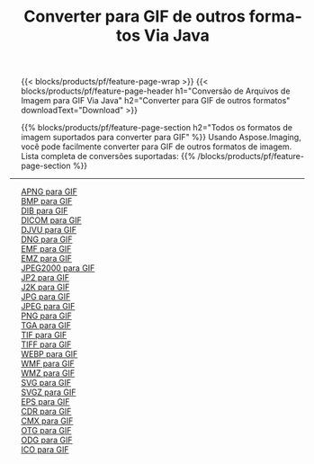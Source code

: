 ﻿---
title: Converter para GIF de outros formatos Via Java 
weight: 3920
url: /pt/java/conversion/to/gif 
lang: pt
langdirlevel: 2
locales: zh-hans,ja,it,ru,de,es,fr,nl,id,lt,pl,pt,vi,tr,ko,zh-hant,ar,hi,th,sv,cs,uk,he
description: Usando o Aspose.Imaging, você pode facilmente converter para GIF de outros formatos
---

{{< blocks/products/pf/feature-page-wrap >}}
{{< blocks/products/pf/feature-page-header h1="Conversão de Arquivos de Imagem para GIF Via Java" h2="Converter para GIF de outros formatos" downloadText="Download" >}}


{{% blocks/products/pf/feature-page-section  h2="Todos os formatos de imagem suportados para converter para GIF" %}}
Usando Aspose.Imaging, você pode facilmente converter para GIF de outros formatos de imagem.
<br/>
Lista completa de conversões suportadas:
{{% /blocks/products/pf/feature-page-section %}}
<div class="container-fluid productfamilypage bg-gray">
    <div class="convertypes bg-gray agp-content section">
        <div class="container">
		<hr style="margin-left:-20px;"/>
		<div class="row other-converters">
		    <div class='col-md-2 other-converter remove-lp remove-rp'><a href="/imaging/pt/java/conversion/apng-to-gif" >APNG para GIF</a></div>
<div class='col-md-2 other-converter remove-lp remove-rp'><a href="/imaging/pt/java/conversion/bmp-to-gif" >BMP para GIF</a></div>
<div class='col-md-2 other-converter remove-lp remove-rp'><a href="/imaging/pt/java/conversion/dib-to-gif" >DIB para GIF</a></div>
<div class='col-md-2 other-converter remove-lp remove-rp'><a href="/imaging/pt/java/conversion/dicom-to-gif" >DICOM para GIF</a></div>
<div class='col-md-2 other-converter remove-lp remove-rp'><a href="/imaging/pt/java/conversion/djvu-to-gif" >DJVU para GIF</a></div>
<div class='col-md-2 other-converter remove-lp remove-rp'><a href="/imaging/pt/java/conversion/dng-to-gif" >DNG para GIF</a></div>
<div class='col-md-2 other-converter remove-lp remove-rp'><a href="/imaging/pt/java/conversion/emf-to-gif" >EMF para GIF</a></div>
<div class='col-md-2 other-converter remove-lp remove-rp'><a href="/imaging/pt/java/conversion/emz-to-gif" >EMZ para GIF</a></div>
<div class='col-md-2 other-converter remove-lp remove-rp'><a href="/imaging/pt/java/conversion/jpeg2000-to-gif" >JPEG2000 para GIF</a></div>
<div class='col-md-2 other-converter remove-lp remove-rp'><a href="/imaging/pt/java/conversion/jp2-to-gif" >JP2 para GIF</a></div>
<div class='col-md-2 other-converter remove-lp remove-rp'><a href="/imaging/pt/java/conversion/j2k-to-gif" >J2K para GIF</a></div>
<div class='col-md-2 other-converter remove-lp remove-rp'><a href="/imaging/pt/java/conversion/jpg-to-gif" >JPG para GIF</a></div>
<div class='col-md-2 other-converter remove-lp remove-rp'><a href="/imaging/pt/java/conversion/jpeg-to-gif" >JPEG para GIF</a></div>
<div class='col-md-2 other-converter remove-lp remove-rp'><a href="/imaging/pt/java/conversion/png-to-gif" >PNG para GIF</a></div>
<div class='col-md-2 other-converter remove-lp remove-rp'><a href="/imaging/pt/java/conversion/tga-to-gif" >TGA para GIF</a></div>
<div class='col-md-2 other-converter remove-lp remove-rp'><a href="/imaging/pt/java/conversion/tif-to-gif" >TIF para GIF</a></div>
<div class='col-md-2 other-converter remove-lp remove-rp'><a href="/imaging/pt/java/conversion/tiff-to-gif" >TIFF para GIF</a></div>
<div class='col-md-2 other-converter remove-lp remove-rp'><a href="/imaging/pt/java/conversion/webp-to-gif" >WEBP para GIF</a></div>
<div class='col-md-2 other-converter remove-lp remove-rp'><a href="/imaging/pt/java/conversion/wmf-to-gif" >WMF para GIF</a></div>
<div class='col-md-2 other-converter remove-lp remove-rp'><a href="/imaging/pt/java/conversion/wmz-to-gif" >WMZ para GIF</a></div>
<div class='col-md-2 other-converter remove-lp remove-rp'><a href="/imaging/pt/java/conversion/svg-to-gif" >SVG para GIF</a></div>
<div class='col-md-2 other-converter remove-lp remove-rp'><a href="/imaging/pt/java/conversion/svgz-to-gif" >SVGZ para GIF</a></div>
<div class='col-md-2 other-converter remove-lp remove-rp'><a href="/imaging/pt/java/conversion/eps-to-gif" >EPS para GIF</a></div>
<div class='col-md-2 other-converter remove-lp remove-rp'><a href="/imaging/pt/java/conversion/cdr-to-gif" >CDR para GIF</a></div>
<div class='col-md-2 other-converter remove-lp remove-rp'><a href="/imaging/pt/java/conversion/cmx-to-gif" >CMX para GIF</a></div>
<div class='col-md-2 other-converter remove-lp remove-rp'><a href="/imaging/pt/java/conversion/otg-to-gif" >OTG para GIF</a></div>
<div class='col-md-2 other-converter remove-lp remove-rp'><a href="/imaging/pt/java/conversion/odg-to-gif" >ODG para GIF</a></div>
<div class='col-md-2 other-converter remove-lp remove-rp'><a href="/imaging/pt/java/conversion/ico-to-gif" >ICO para GIF</a></div>
                </div>
        </div>
    </div>
</div>
<br/>

